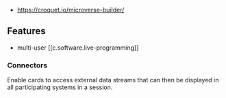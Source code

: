 
- https://croquet.io/microverse-builder/

## Features

- multi-user [[c.software.live-programming]]


### Connectors

Enable cards to access external data streams that can then be displayed in all participating systems in a session.
